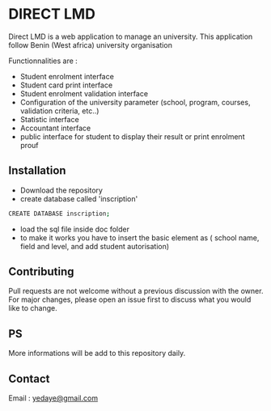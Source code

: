 # DIRECT LMD 

Direct LMD is a web application to manage an university. This application follow Benin (West africa) university organisation 
 
Functionnalities are : 
- Student enrolment interface
- Student card print interface
- Student enrolment validation interface
- Configuration of the university parameter (school, program, courses, validation criteria, etc..)
- Statistic interface
- Accountant interface
- public interface for student to display their result or print enrolment prouf

## Installation

- Download the repository
- create database called 'inscription'
```bash
CREATE DATABASE inscription;
```
- load the sql file inside doc folder
- to make it works you have to insert the basic element as ( school name, field and level, and add student autorisation) 

## Contributing
Pull requests are not welcome without a previous discussion with the owner. For major changes, please open an issue first to discuss what you would like to change.


## PS
More informations will be add to this repository daily. 

## Contact
Email : yedaye@gmail.com
